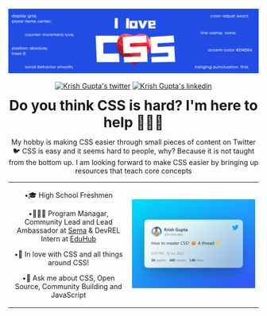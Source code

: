   <div align="center">
    <p><a href="https://twitter.com/krshkodes"><img alt="Welcome to Krish Gupta's github profile" src="assets/Banner.png" height="60%" /></a></p>
    <p>
      <a href="https://twitter.com/@krshkodes"><img src="https://img.shields.io/badge/krshkodes-1DA1F2?style=for-the-badge&logo=twitter&logoColor=white" alt="Krish Gupta's twitter"></a>
      <a href="https://www.linkedin.com/in/krshkodes"><img src="https://img.shields.io/badge/LinkedIn-0077B5?style=for-the-badge&logo=linkedin&logoColor=white" alt="Krish Gupta's linkedin"></a>
    </p>
    <h1 style="margin: 0;">Do you think CSS is hard? I'm here to help 🙋🏻‍♂️</h1>
    <p>My hobby is making CSS easier through small pieces of content on Twitter 🐦 CSS is easy and it seems hard to people, why? Because it is not taught from the bottom up. I am looking forward to make CSS easier by bringing up resources that teach core concepts</p>
  </div align="center">
  <table align="center"><tr>
  <td> <div align="center">
  <p> •🎓 High School Freshmen</p>
  <p> •👨🏻‍💻 Program Managar, Community Lead and Lead Ambassador at <a href="https://semasoftware.com/">Sema</a> & DevREL Intern at <a href="https://eduhubcommunity.tech/">EduHub</a></p>
  <p> •💖 In love with CSS and all things around CSS!</p>
  <p> •💭 Ask me about CSS, Open Source, Community Building and JavaScript</p>
</div> </td>
<td> <a align="center" href="https://twitter.com/krshkodes/status/1546146271089422336"><img alt="Twitter Thread on resources to Learn and Master CSS from its core" src="assets/Hero.png" /></a> </td>
<tr></table>
